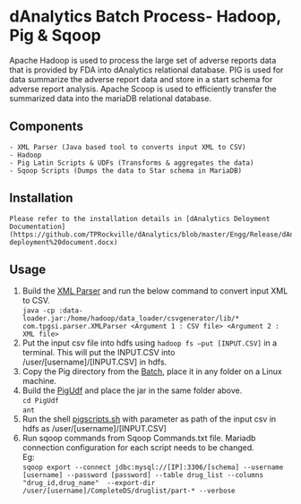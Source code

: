 # dAnalytics Batch Process- Hadoop, Pig & Sqoop

Apache Hadoop is used to process the large set of adverse reports data that is provided by FDA into dAnalytics relational database. PIG is used for data summarize the adverse report data and store in a start schema for adverse report analysis.
Apache Scoop is used to efficiently transfer the summarized data into the mariaDB relational database. 

## Components
    - XML Parser (Java based tool to converts input XML to CSV)
    - Hadoop
    - Pig Latin Scripts & UDFs (Transforms & aggregates the data)
    - Sqoop Scripts (Dumps the data to Star schema in MariaDB)

## Installation
    Please refer to the installation details in [dAnalytics Deloyment Documentation](https://github.com/TPRockville/dAnalytics/blob/master/Engg/Release/dAnalytics-deployment%20document.docx)

## Usage
1. Build the [XML Parser](https://github.com/pradeepkumardv/jDerive/tree/master/Engg/Src/Batch/XMLParser) and run the below command to convert input XML to CSV. <br/> 
    `java -cp :data-loader.jar:/home/hadoop/data_loader/csvgenerator/lib/* com.tpgsi.parser.XMLParser <Argument 1 : CSV file> <Argument 2 : XML file>`
2. Put the input csv file into hdfs using `hadoop fs –put [INPUT.CSV]` in a terminal. This will put the INPUT.CSV into /user/[username]/[INPUT.CSV] in hdfs.
2. Copy the Pig directory from the [Batch](https://github.com/TPRockville/dAnalytics/tree/master/Engg/Src/Batch/), place it in any folder on a Linux machine.
3. Build the [PigUdf](https://github.com/TPRockville/dAnalytics/tree/master/Engg/Src/Batch/Pig/PigUdf) and place the jar in the same folder above. <br />
    `cd PigUdf` <br />
    `ant`
4. Run the shell [pigscripts.sh](https://github.com/TPRockville/dAnalytics/blob/master/Engg/Src/Batch/Pig/pigscripts.sh) with parameter as path of the input csv in hdfs as /user/[username]/[INPUT.CSV]
5. Run sqoop commands from Sqoop Commands.txt file. Mariadb connection configuration for each script needs to be changed.<br />
    Eg: <br />
    `sqoop export --connect jdbc:mysql://[IP]:3306/[schema] --username [username] --password [password] --table drug_list --columns "drug_id,drug_name"  --export-dir /user/[username]/CompleteDS/druglist/part-* --verbose`
